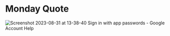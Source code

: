 # Monday Quote

![Screenshot 2023-08-31 at 13-38-40 Sign in with app passwords - Google Account Help](https://github.com/sudeepsudhevan/python-small-projects/assets/31392327/f3514146-922e-442e-bca9-8915582491ed)
